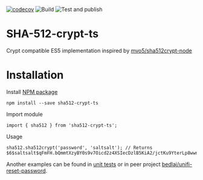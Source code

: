 [![codecov](https://codecov.io/gh/bedlaj/sha512-crypt-ts/branch/master/graph/badge.svg)](https://codecov.io/gh/bedlaj/sha512-crypt-ts)
![Build](https://github.com/bedlaj/sha512-crypt-ts/workflows/Build/badge.svg)
![Test and publish](https://github.com/bedlaj/sha512-crypt-ts/workflows/Test%20and%20publish/badge.svg)
# SHA-512-crypt-ts
Crypt compatible ES5 implementation inspired by [mvo5/sha512crypt-node](https://github.com/mvo5/sha512crypt-node)

# Installation
Install [NPM package](https://www.npmjs.com/package/sha512-crypt-ts)
```
npm install --save sha512-crypt-ts
```
Import module
```
import { sha512 } from 'sha512-crypt-ts';
```
Usage
```
sha512.sha512crypt('password', 'saltsalt'); // Returns $6$saltsalt$qFmFH.bQmmtXzyBY0s9v7Oicd2z4XSIecDzlB5KiA2/jctKu9YterLp8wwnSq.qc.eoxqOmSuNp2xS0ktL3nh/
```
Another examples can be found in [unit tests](https://github.com/bedlaj/sha512-crypt-ts/blob/master/tests/sha512.test.ts) or in peer project [bedlaj/unifi-reset-password](https://github.com/bedlaj/unifi-reset-password/blob/master/src/app/app.component.ts).
